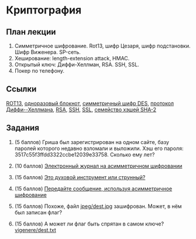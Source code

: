 Криптография
============

План лекции
-----------

1. Симметричное шифрование. Rot13, шифр Цезаря, шифр подстановки. Шифр Виженера. SP-сеть.
2. Хеширование: length-extension attack, HMAC.
3. Открытый ключ: Диффи-Хеллман, RSA. SSH, SSL.
4. Покер по телефону.

Ссылки
------

[ROT13](http://ru.wikipedia.org/wiki/ROT13),
[одноразовый блокнот](http://ru.wikipedia.org/wiki/%D0%9D%D0%B5%D0%B2%D0%B7%D0%BB%D0%B0%D0%BC%D1%8B%D0%B2%D0%B0%D0%B5%D0%BC%D1%8B%D0%B9_%D1%88%D0%B8%D1%84%D1%80),
[симметричный шифр DES](http://ru.wikipedia.org/wiki/DES), 
[протокол Диффи--Хеллмана](http://ru.wikipedia.org/wiki/%D0%9F%D1%80%D0%BE%D1%82%D0%BE%D0%BA%D0%BE%D0%BB_%D0%94%D0%B8%D1%84%D1%84%D0%B8_%E2%80%94_%D0%A5%D0%B5%D0%BB%D0%BB%D0%BC%D0%B0%D0%BD%D0%B0),
[RSA](http://ru.wikipedia.org/wiki/RSA),
[SSH](http://ru.wikipedia.org/wiki/SSH),
[SSL](http://ru.wikipedia.org/wiki/SSL),
[семейство хэшей SHA-2](http://ru.wikipedia.org/wiki/SHA-2)


Задания
-------

1. (5 баллов)
Гриша был зарегистрирован на одном сайте, базу паролей которого недавно взломали и выложили. Хэш его пароля: 3517c55f3ffdd3322ccbe12039e33758. Сколько ему лет?

2. (10 баллов)
[Электронный журнал на асимметричном шифровании](marks/)

3. (15 баллов)
[Это духовой инструмент или струнный?](sub.txt)

4. (15 баллов)
[Передайте сообщение, используя асимметричное шифрование](public-key/)

5. (15 баллов)
Похоже, файл [jpeg/dest.jpg](jpeg/dest.jpg) зашифрован. Может, в нём был записан флаг?

6. (15 баллов)
А может ли флаг быть спрятан в самом ключе? [vigenere/dest.txt](vigenere/dest.txt)
